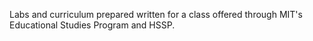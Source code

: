 Labs and curriculum prepared written for a class offered through MIT's Educational Studies Program and HSSP.
